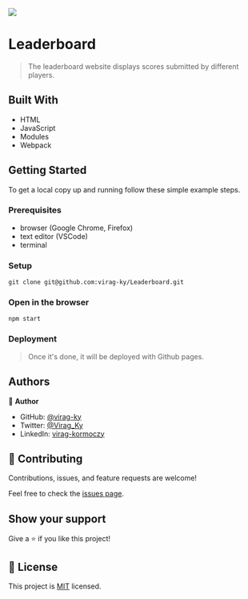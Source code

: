 ![](https://img.shields.io/badge/Microverse-blueviolet)

# Leaderboard

> The leaderboard website displays scores submitted by different players.

## Built With

- HTML
- JavaScript
- Modules
- Webpack

## Getting Started

To get a local copy up and running follow these simple example steps.

### Prerequisites

- browser (Google Chrome, Firefox)
- text editor (VSCode)
- terminal

### Setup

```
git clone git@github.com:virag-ky/Leaderboard.git
```

### Open in the browser

```
npm start
```

### Deployment

> Once it's done, it will be deployed with Github pages.

## Authors

👤 **Author**

- GitHub: [@virag-ky](https://github.com/virag-ky)
- Twitter: [@Virag_Ky](https://twitter.com/Virag_Ky)
- LinkedIn: [virag-kormoczy](https://linkedin.com/in/virag-kormoczy)

## 🤝 Contributing

Contributions, issues, and feature requests are welcome!

Feel free to check the [issues page](../../issues/).

## Show your support

Give a ⭐️ if you like this project!

## 📝 License

This project is [MIT](./MIT.md) licensed.
